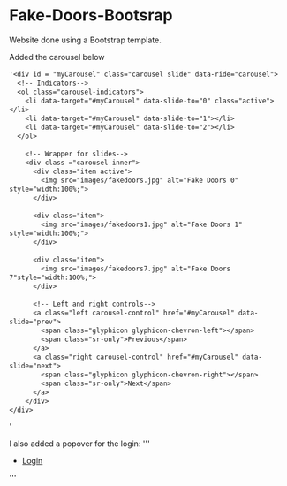 # Fake-Doors-Bootsrap
Website done using a Bootstrap template.

Added the carousel below

    '<div id = "myCarousel" class="carousel slide" data-ride="carousel">
      <!-- Indicators-->
      <ol class="carousel-indicators">
        <li data-target="#myCarousel" data-slide-to="0" class="active"></li>
        <li data-target="#myCarousel" data-slide-to="1"></li>
        <li data-target="#myCarousel" data-slide-to="2"></li>
      </ol>

        <!-- Wrapper for slides-->
        <div class ="carousel-inner">
          <div class="item active">
            <img src="images/fakedoors.jpg" alt="Fake Doors 0" style="width:100%;">
          </div>

          <div class="item">
            <img src="images/fakedoors1.jpg" alt="Fake Doors 1" style="width:100%;">
          </div>

          <div class="item">
            <img src="images/fakedoors7.jpg" alt="Fake Doors 7"style="width:100%;">
          </div>

          <!-- Left and right controls-->
          <a class="left carousel-control" href="#myCarousel" data-slide="prev">
            <span class="glyphicon glyphicon-chevron-left"></span>
            <span class="sr-only">Previous</span>
          </a>
          <a class="right carousel-control" href="#myCarousel" data-slide="next">
            <span class="glyphicon glyphicon-chevron-right"></span>
            <span class="sr-only">Next</span>
          </a>
        </div>
    </div>
  '
    
I also added a popover for the login:
'''
<ul class="nav navbar-nav navbar-right">
        <li><a href="#" title="Username" data-toggle="popover" data-placement="bottom" data-content="Login Currently Unavailble"><span class="glyphicon glyphicon-log-in"></span>Login</a></li>
        <script>
          $(document).ready(function(){
            $('[data-toggle="popover"]').popover();
          });
        </script>
      </ul>
 '''
